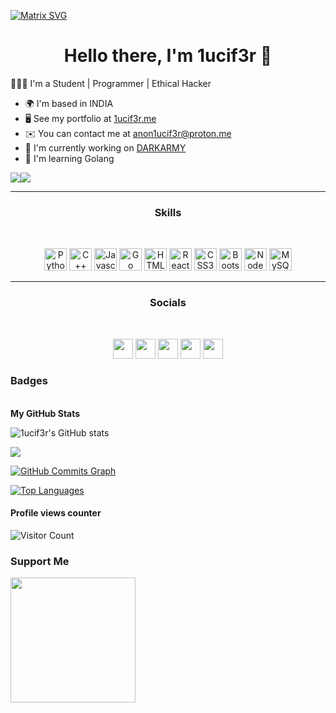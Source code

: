 [![Matrix SVG](https://raw.githubusercontent.com/rodrigograca31/rodrigograca31/master/matrix.svg)](https://www.youtube.com/@1ucif3r) 
<p>
  <h1 align="center"><b>Hello there, I'm 1ucif3r 👋</b></h1>
</p>



👨🏼‍💻 I'm a Student | Programmer | Ethical Hacker

* 🌍  I'm based in INDIA
* 🖥️  See my portfolio at [1ucif3r.me](http://1ucif3r.me)
* ✉️  You can contact me at [anon1ucif3r@proton.me](mailto:anon1ucif3r@proton.me)
* 🚀  I'm currently working on [ DARKARMY ](https://github.com/D4RK-4RMY/DARKARMY)
* 🧠  I'm learning Golang

<a href="https://www.twitter.com/0x1ucif3r" target="_blank" rel="noreferrer"><img
src="https://img.shields.io/twitter/follow/0x1ucif3r?logo=twitter&style=for-the-badge&color=84cc16&labelColor=000000"
/></a><a href="https://www.github.com/1ucif3r" target="_blank" rel="noreferrer"><img
src="https://img.shields.io/github/followers/1ucif3r?logo=github&style=for-the-badge&color=84cc16&labelColor=000000" /></a>
<hr>
<h3 align='center'> Skills </h4>
<br>
<p align='center'>
<a href="https://www.python.org/" target="_blank" rel="noreferrer"><img src="https://raw.githubusercontent.com/danielcranney/readme-generator/main/public/icons/skills/python-colored.svg" width="36" height="36" alt="Python" /></a>
<a href="https://docs.microsoft.com/en-us/cpp/?view=msvc-170" target="_blank" rel="noreferrer"><img src="https://raw.githubusercontent.com/danielcranney/readme-generator/main/public/icons/skills/cplusplus-colored.svg" width="36" height="36" alt="C++" /></a>
<a href="https://developer.mozilla.org/en-US/docs/Web/JavaScript" target="_blank" rel="noreferrer"><img src="https://raw.githubusercontent.com/danielcranney/readme-generator/main/public/icons/skills/javascript-colored.svg" width="36" height="36" alt="Javascript" /></a>
<a href="https://go.dev/doc/" target="_blank" rel="noreferrer"><img src="https://raw.githubusercontent.com/danielcranney/readme-generator/main/public/icons/skills/go-colored.svg" width="36" height="36" alt="Go" /></a>
<a href="https://developer.mozilla.org/en-US/docs/Glossary/HTML5" target="_blank" rel="noreferrer"><img src="https://raw.githubusercontent.com/danielcranney/readme-generator/main/public/icons/skills/html5-colored.svg" width="36" height="36" alt="HTML5" /></a>
<a href="https://reactjs.org/" target="_blank" rel="noreferrer"><img src="https://raw.githubusercontent.com/danielcranney/readme-generator/main/public/icons/skills/react-colored.svg" width="36" height="36" alt="React" /></a>
<a href="https://www.w3.org/TR/CSS/#css" target="_blank" rel="noreferrer"><img src="https://raw.githubusercontent.com/danielcranney/readme-generator/main/public/icons/skills/css3-colored.svg" width="36" height="36" alt="CSS3" /></a>
<a href="https://getbootstrap.com/" target="_blank" rel="noreferrer"><img src="https://raw.githubusercontent.com/danielcranney/readme-generator/main/public/icons/skills/bootstrap-colored.svg" width="36" height="36" alt="Bootstrap" /></a>
<a href="https://nodejs.org/en/" target="_blank" rel="noreferrer"><img src="https://raw.githubusercontent.com/danielcranney/readme-generator/main/public/icons/skills/nodejs-colored.svg" width="36" height="36" alt="NodeJS" /></a>
<a href="https://www.mysql.com/" target="_blank" rel="noreferrer"><img src="https://raw.githubusercontent.com/danielcranney/readme-generator/main/public/icons/skills/mysql-colored.svg" width="36" height="36" alt="MySQL" /></a>
</p>

<hr>

<h3 align='center'> Socials </h4>
<br>
<p align='center'> <a href="https://discord.gg/z4vgCdvNXW" target="_blank" rel="noreferrer"><img src="https://raw.githubusercontent.com/danielcranney/readme-generator/main/public/icons/socials/discord.svg" width="32" height="32" /></a> <a href="https://www.github.com/1ucif3r" target="_blank" rel="noreferrer"><img src="https://raw.githubusercontent.com/danielcranney/readme-generator/main/public/icons/socials/github.svg" width="32" height="32" /></a> <a href="http://www.instagram.com/0x1ucif3r" target="_blank" rel="noreferrer"><img src="https://raw.githubusercontent.com/danielcranney/readme-generator/main/public/icons/socials/instagram.svg" width="32" height="32" /></a>  <a href="https://1ucif3r.me" target="_blank" rel="noreferrer"><img src="https://raw.githubusercontent.com/danielcranney/readme-generator/main/public/icons/socials/rss.svg" width="32" height="32" /></a> <a href="https://www.twitter.com/0x1ucif3r" target="_blank" rel="noreferrer"><img src="https://raw.githubusercontent.com/danielcranney/readme-generator/main/public/icons/socials/twitter.svg" width="32" height="32" /></a></p>

### Badges
<br>
<b>My GitHub Stats</b>

![1ucif3r's GitHub stats](https://github-readme-stats.vercel.app/api?username=1ucif3r&show_icons=true&theme=radical)

<a href="http://www.github.com/1ucif3r"><img src="https://github-readme-streak-stats.herokuapp.com/?user=1ucif3r&stroke=ffffff&background=000000&ring=0891b2&fire=0891b2&currStreakNum=ffffff&currStreakLabel=0891b2&sideNums=ffffff&sideLabels=ffffff&dates=ffffff&hide_border=true" /></a>

<a href="http://www.github.com/1ucif3r"><img src="https://activity-graph.herokuapp.com/graph?username=1ucif3r&bg_color=000000&color=ffffff&line=84cc16&point=ffffff&area_color=000000&area=true&hide_border=true&custom_title=GitHub%20Commits%20Graph" alt="GitHub Commits Graph" /></a>

<a href="https://github.com/1ucif3r" align="left"><img src="https://github-readme-stats.vercel.app/api/top-langs/?username=1ucif3r&langs_count=10&title_color=0891b2&text_color=ffffff&icon_color=84cc16&bg_color=000000&hide_border=true&locale=en&custom_title=Top%20%Languages" alt="Top Languages" /></a>



#### Profile views counter
![Visitor Count](https://profile-counter.glitch.me/{1ucif3r}/count.svg)

### Support Me

<a href="https://www.buymeacoffee.com/0x1ucif3r"><img src="https://cdn.buymeacoffee.com/buttons/v2/default-yellow.png" width="200" /></a>
